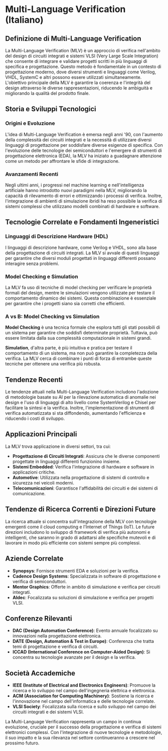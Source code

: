 # Multi-Language Verification (Italiano)

## Definizione di Multi-Language Verification

La Multi-Language Verification (MLV) è un approccio di verifica nell'ambito del design di circuiti integrati e sistemi VLSI (Very Large Scale Integration) che consente di integrare e validare progetti scritti in più linguaggi di specifica e progettazione. Questo metodo è fondamentale in un contesto di progettazione moderno, dove diversi strumenti e linguaggi come Verilog, VHDL, SystemC e altri possono essere utilizzati simultaneamente. L'obiettivo principale della MLV è garantire la coerenza e l'integrità del design attraverso le diverse rappresentazioni, riducendo le ambiguità e migliorando la qualità del prodotto finale.

## Storia e Sviluppi Tecnologici

### Origini e Evoluzione

L'idea di Multi-Language Verification è emersa negli anni '90, con l'aumento della complessità dei circuiti integrati e la necessità di utilizzare diversi linguaggi di progettazione per soddisfare diverse esigenze di specifica. Con l'evoluzione delle tecnologie dei semiconduttori e l'emergere di strumenti di progettazione elettronica (EDA), la MLV ha iniziato a guadagnare attenzione come un metodo per affrontare le sfide di integrazione.

### Avanzamenti Recenti

Negli ultimi anni, i progressi nel machine learning e nell'intelligenza artificiale hanno introdotto nuovi paradigmi nella MLV, migliorando la capacità di rilevamento di errori e ottimizzando i processi di verifica. Inoltre, l'integrazione di ambienti di simulazione ibridi ha reso possibile la verifica di sistemi complessi che utilizzano modelli combinati di hardware e software.

## Tecnologie Correlate e Fondamenti Ingeneristici

### Linguaggi di Descrizione Hardware (HDL)

I linguaggi di descrizione hardware, come Verilog e VHDL, sono alla base della progettazione di circuiti integrati. La MLV si avvale di questi linguaggi per garantire che diversi moduli progettati in linguaggi differenti possano interagire senza problemi.

### Model Checking e Simulation

La MLV fa uso di tecniche di model checking per verificare le proprietà formali del design, mentre le simulazioni vengono utilizzate per testare il comportamento dinamico dei sistemi. Questa combinazione è essenziale per garantire che i progetti siano sia corretti che efficienti.

### A vs B: Model Checking vs Simulation

**Model Checking** è una tecnica formale che esplora tutti gli stati possibili di un sistema per garantire che soddisfi determinate proprietà. Tuttavia, può essere limitata dalla sua complessità computazionale in sistemi grandi. 

**Simulation**, d'altra parte, è più intuitiva e pratica per testare il comportamento di un sistema, ma non può garantire la completezza della verifica. La MLV cerca di combinare i punti di forza di entrambe queste tecniche per ottenere una verifica più robusta.

## Tendenze Recenti

Le tendenze attuali nella Multi-Language Verification includono l'adozione di metodologie basate su AI per la rilevazione automatica di anomalie nei design e l'uso di linguaggi di alto livello come SystemVerilog e Chisel per facilitare la sintesi e la verifica. Inoltre, l'implementazione di strumenti di verifica automatizzata si sta diffondendo, aumentando l'efficienza e riducendo i costi di sviluppo.

## Applicazioni Principali

La MLV trova applicazione in diversi settori, tra cui:

- **Progettazione di Circuiti Integrati**: Assicura che le diverse componenti progettate in linguaggi differenti funzionino insieme.
- **Sistemi Embedded**: Verifica l'integrazione di hardware e software in applicazioni critiche.
- **Automotive**: Utilizzata nella progettazione di sistemi di controllo e sicurezza nei veicoli moderni.
- **Telecomunicazioni**: Garantisce l'affidabilità dei circuiti e dei sistemi di comunicazione.

## Tendenze di Ricerca Correnti e Direzioni Future

La ricerca attuale si concentra sull'integrazione della MLV con tecnologie emergenti come il cloud computing e l'Internet of Things (IoT). Le future direzioni includono lo sviluppo di framework di verifica più autonomi e intelligenti, che saranno in grado di adattarsi alle specifiche mutevoli e di lavorare in modo più efficiente con sistemi sempre più complessi.

## Aziende Correlate

- **Synopsys**: Fornisce strumenti EDA e soluzioni per la verifica.
- **Cadence Design Systems**: Specializzata in software di progettazione e verifica di semiconduttori.
- **Mentor Graphics**: Offerte in ambito di simulazione e verifica per circuiti integrati.
- **Aldec**: Focalizzata su soluzioni di simulazione e verifica per progetti VLSI.

## Conferenze Rilevanti

- **DAC (Design Automation Conference)**: Evento annuale focalizzato su innovazioni nella progettazione elettronica.
- **DATE (Design, Automation & Test in Europe)**: Conferenza che tratta temi di progettazione e verifica di circuiti.
- **ICCAD (International Conference on Computer-Aided Design)**: Si concentra su tecnologie avanzate per il design e la verifica.

## Società Accademiche

- **IEEE (Institute of Electrical and Electronics Engineers)**: Promuove la ricerca e lo sviluppo nel campo dell'ingegneria elettrica e elettronica.
- **ACM (Association for Computing Machinery)**: Sostiene la ricerca e l'innovazione nel campo dell'informatica e delle tecnologie correlate.
- **VLSI Society**: Focalizzata sulla ricerca e sullo sviluppo nel campo dei circuiti integrati e dei sistemi VLSI.

La Multi-Language Verification rappresenta un campo in continua evoluzione, cruciale per il successo della progettazione e verifica di sistemi elettronici complessi. Con l'integrazione di nuove tecnologie e metodologie, il suo impatto e la sua rilevanza nel settore continueranno a crescere nel prossimo futuro.